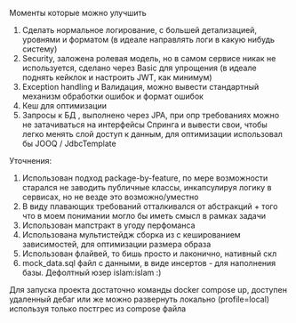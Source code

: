 Моменты которые можно улучшить

1. Сделать нормальное логирование, с большей детализацией, уровнями и форматом (в идеале направлять логи в какую нибудь систему)
2. Security, заложена ролевая модель, но в самом сервисе никак не используется, сделано через Basic для упрощения (в идеале поднять кейклок и настроить JWT, как минимум)
3. Exception handling и Валидация, можно вывести стандартный механизм обработки ошибок и формат ошибок
4. Кеш для оптимизации 
5. Запросы к БД , выполнено через JPA, при опр требованиях можно не затачиваться на интерфейсы Спринга и вывести свои, чтобы легко менять слой доступ к данным, для оптимизации использовал бы JOOQ / JdbcTemplate

Уточнения: 
1) Использован подход package-by-feature, по мере возможности старался не заводить публичные классы, инкапсулируя логику в сервисах, но не везде это возможно/уместно
2) В виду плавающих требований отталкивался от абстракций + того что в моем понимании могло бы иметь смысл в рамках задачи
3) Использован мапстракт в угоду перфоманса 
4) Использована мультистейдж сборка из с кешированием зависимостей, для оптимизации размера образа
5) Использован флайвей, то бишь просто и лаконично, нативный скл
6) mock_data.sql файл с данными, в виде инсертов - для наполнения базы. Дефолтный юзер islam:islam :)


Для запуска проекта достаточно команды docker compose up, доступен удаленный дебаг или же можно развернуть локально (profile=local) используя только постгрес из compose файла
